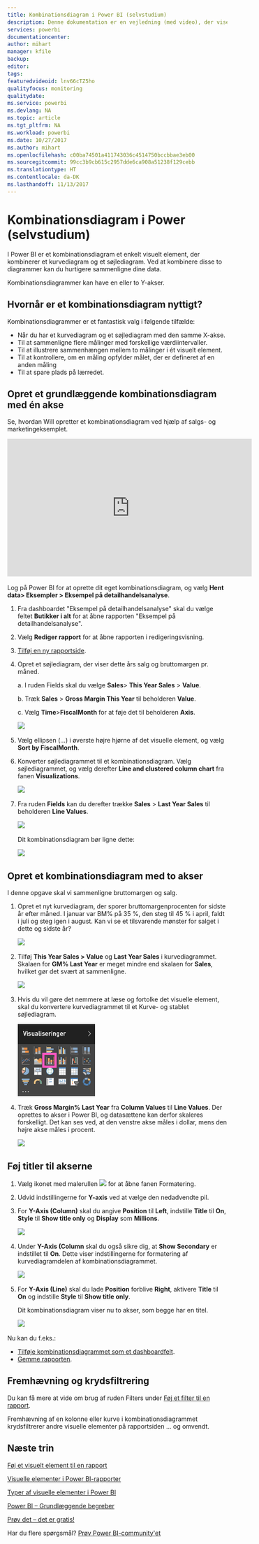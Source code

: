 ```yaml
---
title: Kombinationsdiagram i Power BI (selvstudium)
description: Denne dokumentation er en vejledning (med video), der viser, hvorfor og hvordan du opretter et kombinationsdiagram i Power BI.
services: powerbi
documentationcenter: 
author: mihart
manager: kfile
backup: 
editor: 
tags: 
featuredvideoid: lnv66cTZ5ho
qualityfocus: monitoring
qualitydate: 
ms.service: powerbi
ms.devlang: NA
ms.topic: article
ms.tgt_pltfrm: NA
ms.workload: powerbi
ms.date: 10/27/2017
ms.author: mihart
ms.openlocfilehash: c00ba74501a411743036c4514750bccbbae3eb00
ms.sourcegitcommit: 99cc3b9cb615c2957dde6ca908a51238f129cebb
ms.translationtype: HT
ms.contentlocale: da-DK
ms.lasthandoff: 11/13/2017
---
```

# <a name="combo-chart-in-power--tutorial"></a>Kombinationsdiagram i Power  (selvstudium)
I Power BI er et kombinationsdiagram et enkelt visuelt element, der kombinerer et kurvediagram og et søjlediagram. Ved at kombinere disse to diagrammer kan du hurtigere sammenligne dine data.

Kombinationsdiagrammer kan have en eller to Y-akser.

## <a name="when-to-use-a-combo-chart"></a>Hvornår er et kombinationsdiagram nyttigt?
Kombinationsdiagrammer er et fantastisk valg i følgende tilfælde:

* Når du har et kurvediagram og et søjlediagram med den samme X-akse.
* Til at sammenligne flere målinger med forskellige værdiintervaller.
* Til at illustrere sammenhængen mellem to målinger i ét visuelt element.
* Til at kontrollere, om en måling opfylder målet, der er defineret af en anden måling
* Til at spare plads på lærredet.

## <a name="create-a-basic-single-axis-combo-chart"></a>Opret et grundlæggende kombinationsdiagram med én akse
Se, hvordan Will opretter et kombinationsdiagram ved hjælp af salgs- og marketingeksemplet.

<iframe width="560" height="315" src="https://www.youtube.com/embed/lnv66cTZ5ho?list=PL1N57mwBHtN0JFoKSR0n-tBkUJHeMP2cP" frameborder="0" allowfullscreen></iframe>


Log på Power BI for at oprette dit eget kombinationsdiagram, og vælg **Hent data\> Eksempler \> Eksempel på detailhandelsanalyse**. 

1. Fra dashboardet "Eksempel på detailhandelsanalyse" skal du vælge feltet **Butikker i alt** for at åbne rapporten "Eksempel på detailhandelsanalyse".
2. Vælg **Rediger rapport** for at åbne rapporten i redigeringsvisning.
3. [Tilføj en ny rapportside](power-bi-report-add-page.md).
4. Opret et søjlediagram, der viser dette års salg og bruttomargen pr. måned.
   
    a.  I ruden Fields skal du vælge **Sales**\> **This Year Sales** > **Value**.
   
    b.  Træk **Sales** \> **Gross Margin This Year** til beholderen **Value**.
   
    c.  Vælg **Time**\>**FiscalMonth** for at føje det til beholderen **Axis**. 
   
    ![](media/power-bi-visualization-combo-chart/combotutorial1new.png)
5. Vælg ellipsen (...) i øverste højre hjørne af det visuelle element, og vælg **Sort by FiscalMonth**.
6. Konverter søjlediagrammet til et kombinationsdiagram. Vælg søjlediagrammet, og vælg derefter **Line and clustered column chart** fra fanen **Visualizations**.
   
    ![](media/power-bi-visualization-combo-chart/converttocombo_new2.png)
7. Fra ruden **Fields** kan du derefter trække **Sales** \> **Last Year Sales** til beholderen **Line Values**.
   
   ![](media/power-bi-visualization-combo-chart/linevaluebucket.png)
   
   Dit kombinationsdiagram bør ligne dette:
   
   ![](media/power-bi-visualization-combo-chart/combochartdone-new.png)

## <a name="create-a-combo-chart-with-two-axes"></a>Opret et kombinationsdiagram med to akser
I denne opgave skal vi sammenligne bruttomargen og salg.

1. Opret et nyt kurvediagram, der sporer bruttomargenprocenten for sidste år efter måned.  I januar var BM% på 35 %, den steg til 45 % i april, faldt i juli og steg igen i august. Kan vi se et tilsvarende mønster for salget i dette og sidste år?
   
   ![](media/power-bi-visualization-combo-chart/combo1_new.png)
2. Tilføj **This Year Sales > Value** og **Last Year Sales** i kurvediagrammet. Skalaen for **GM% Last Year** er meget mindre end skalaen for **Sales**, hvilket gør det svært at sammenligne.      
   
   ![](media/power-bi-visualization-combo-chart/flatline_new.png)
3. Hvis du vil gøre det nemmere at læse og fortolke det visuelle element, skal du konvertere kurvediagrammet til et Kurve- og stablet søjlediagram.
   
   ![](media/power-bi-visualization-combo-chart/converttocombo_new.png)
4. Træk **Gross Margin% Last Year** fra **Column Values** til **Line Values**. Der oprettes to akser i Power BI, og datasættene kan derfor skaleres forskelligt. Det kan ses ved, at den venstre akse måles i dollar, mens den højre akse måles i procent.
   
   ![](media/power-bi-visualization-combo-chart/power-bi-combochart.png)    

## <a name="add-titles-to-the-axes"></a>Føj titler til akserne
1. Vælg ikonet med malerullen ![](media/power-bi-visualization-combo-chart/power-bi-paintroller.png) for at åbne fanen Formatering.
2. Udvid indstillingerne for **Y-axis** ved at vælge den nedadvendte pil.
3. For **Y-Axis (Column)** skal du angive **Position** til **Left**, indstille **Title** til **On**, **Style** til **Show title only** og **Display** som **Millions**.
   
   ![](media/power-bi-visualization-combo-chart/power-bi-y-axis-column.png)
4. Under **Y-Axis (Column** skal du også sikre dig, at **Show Secondary** er indstillet til **On**. Dette viser indstillingerne for formatering af kurvediagramdelen af kombinationsdiagrammet.
   
   ![](media/power-bi-visualization-combo-chart/power-bi-show-secondary.png)
5. For **Y-Axis (Line)** skal du lade **Position** forblive **Right**, aktivere **Title** til **On** og indstille **Style** til **Show title only**.
   
   Dit kombinationsdiagram viser nu to akser, som begge har en titel.
   
   ![](media/power-bi-visualization-combo-chart/power-bi-titles-on.png)

Nu kan du f.eks.:

* [Tilføje kombinationsdiagrammet som et dashboardfelt](service-dashboard-tiles.md).
* [Gemme rapporten](service-report-save.md).

## <a name="highlighting-and-cross-filtering"></a>Fremhævning og krydsfiltrering
Du kan få mere at vide om brug af ruden Filters under [Føj et filter til en rapport](power-bi-report-add-filter.md).

Fremhævning af en kolonne eller kurve i kombinationsdiagrammet krydsfiltrerer andre visuelle elementer på rapportsiden ... og omvendt.

## <a name="next-steps"></a>Næste trin
[Føj et visuelt element til en rapport](power-bi-report-add-visualizations-i.md)

[Visuelle elementer i Power BI-rapporter](power-bi-report-visualizations.md)

[Typer af visuelle elementer i Power BI](power-bi-visualization-types-for-reports-and-q-and-a.md)

[Power BI – Grundlæggende begreber](service-basic-concepts.md)

[Prøv det – det er gratis!](https://powerbi.com/)

Har du flere spørgsmål? [Prøv Power BI-community'et](http://community.powerbi.com/)

